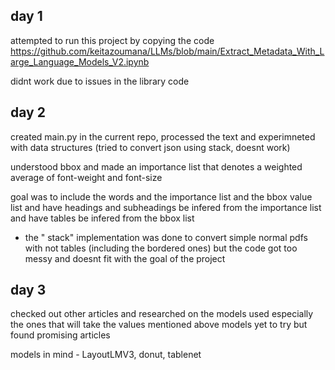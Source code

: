 ## day 1
attempted to run this project by copying the code 
https://github.com/keitazoumana/LLMs/blob/main/Extract_Metadata_With_Large_Language_Models_V2.ipynb

didnt work due to issues in the library code

## day 2

created main.py in the current repo, processed the text and experimneted with data structures (tried to convert json using stack, doesnt work)

understood bbox and made an importance list that denotes a weighted average of font-weight and font-size 

goal was to include the words and the importance list and the bbox value list and have headings and subheadings be infered from the importance list and have tables be infered from the bbox list

- the " stack" implementation was done to convert simple normal pdfs with not tables (including the bordered ones) but the code got too messy and doesnt fit with the goal of the project 

## day 3
checked out other articles and researched on the models used especially the ones that will take the values mentioned above
models yet to try but found promising articles 

models in mind - LayoutLMV3, donut, tablenet 
